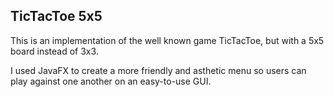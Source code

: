 ## TicTacToe 5x5

This is an implementation of the well known game TicTacToe, but with a 5x5 board instead of 3x3.

I used JavaFX to create a more friendly and asthetic menu so users can play against one another on an easy-to-use GUI.